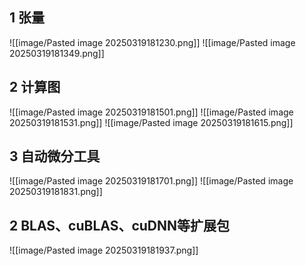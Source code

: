 ## 1 张量
![[image/Pasted image 20250319181230.png]]
![[image/Pasted image 20250319181349.png]]

## 2 计算图
![[image/Pasted image 20250319181501.png]]
![[image/Pasted image 20250319181531.png]]
![[image/Pasted image 20250319181615.png]]

## 3 自动微分工具
![[image/Pasted image 20250319181701.png]]
![[image/Pasted image 20250319181831.png]]

## 2 BLAS、cuBLAS、cuDNN等扩展包
![[image/Pasted image 20250319181937.png]]


